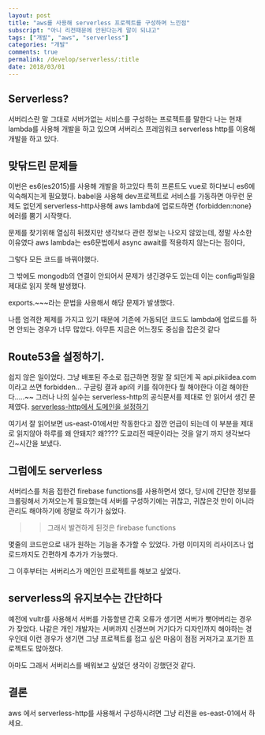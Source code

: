 ```yaml
---
layout: post
title: "aws를 사용해 serverless 프로젝트를 구성하며 느낀점"
subscript: "아니 리전때문에 안된다는게 말이 되냐고"
tags: ["개발", "aws", "serverless"]
categories: "개발"
comments: true
permalink: /develop/serverless/:title
date: 2018/03/01
---
```


## Serverless?

서버리스란 말 그대로 서버가없는 서비스를 구성하는 프로젝트를 말한다 나는 현재 lambda를 사용해 개발을 하고 있으며 서버리스 프레임워크 serverless http를 이용해 개발을 하고 있다.

## 맞닦드린 문제들

이번은 es6(es2015)를 사용해 개발을 하고있다 특히 프론트도 vue로 하다보니 es6에 익숙해지는게 필요했다. babel을 사용해 dev프로젝트로 서비스를 가동하면 아무런 문제도 없던게 serverless-http사용해 aws lambda에 업로드하면 {forbidden:none} 에러를 뿜기 시작햇다.

문제를 찾기위해 열심히 뒤졌지만 생각보다 관련 정보는 나오지 않았는데, 정말 사소한 이유였다 aws lambda는 es6문법에서 async await를 적용하지 않는다는 점이다,

그렇다 모든 코드를 바꿔야했다.

그 밖에도 mongodb의 연결이 안되어서 문제가 생긴경우도 있는데 이는 config파일을 제대로 읽지 못해 발생했다.

exports.~~~라는 문법을 사용해서 해당 문제가 발생했다.

나름 엄격한 체제를 가지고 있기 때문에 기존에 가동되던 코드도 lambda에 업로드를 하면 안되는 경우가 너무 많았다. 아무튼 지금은 어느정도 중심을 잡은것 같다

## Route53을 설정하기.

쉽지 않은 일이었다. 그냥 배포된 주소로 접근하면 정말 잘 되던게 꼭 api.pikiidea.com이라고 쓰면 forbidden... 구글링 결과 api의 키를 줘야한다 뭘 해야한다 이걸 해야한다.....~~ 그러나 나의 실수는 serverless-http의 공식문서를 제대로 안 읽어서 생긴 문제였다.
[serverless-http에서 도메인을 설정하기](https://serverless.com/blog/serverless-api-gateway-domain/)

여기서 잘 읽어보면 us-east-01에서만 작동한다고 잠깐 언급이 되는데 이 부분을 제대로 읽지않아 하루를 왜 안돼지? 왜???? 도쿄리전 때문이라는 것을 알기 까지 생각보다 긴~시간을 보냈다.

## 그럼에도 serverless

서버리스를 처음 접한건 firebase functions를 사용하면서 였다, 당시에 간단한 정보를 크롤링해서 가져오는게 필요했는데 서버를 구성하기에는 귀찮고, 귀찮은것 만이 아니라 관리도 해야하기에 정말로 하기가 싫었다.

> > 그래서 발견하게 된것은 firebase functions

몇줄의 코드만으로 내가 원하는 기능을 추가할 수 있었다. 가령 이미지의 리사이즈나 업로드까지도 간편하게 추가가 가능했다.

그 이후부터는 서버리스가 메인인 프로젝트를 해보고 싶었다.

## serverless의 유지보수는 간단하다

예전에 vultr를 사용해서 서버를 가동할땐 간혹 오류가 생기면 서버가 뻣어버리는 경우가 잦았다. 나같은 개인 개발자는 서버까지 신경쓰며 거기다가 디자인까지 해야하는 경우인데 이런 경우가 생기면 그냥 프로젝트를 접고 싶은 마음이 점점 커져가고 포기한 프로젝트도 많아졌다.

아마도 그래서 서버리스를 배워보고 싶었던 생각이 강했던것 같다.

## 결론

aws 에서 serverless-http를 사용해서 구성하시려면 그냥 리전을 es-east-01에서 하세요.
